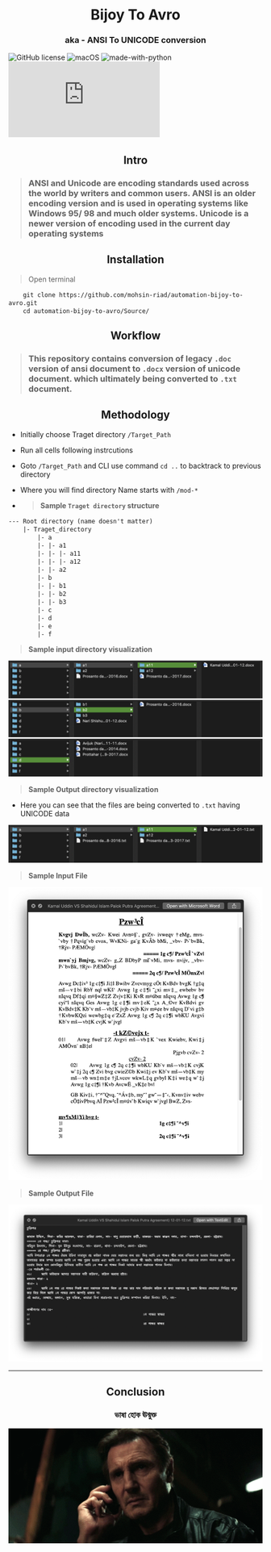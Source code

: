 <h1 align="center">Bijoy To Avro</h1>
<h3 align="center">aka - ANSI To UNICODE conversion</h3>

![GitHub license](https://img.shields.io/github/license/Naereen/StrapDown.js.svg) ![macOS](https://svgshare.com/i/ZjP.svg) ![made-with-python](https://img.shields.io/badge/Made%20with-Python-1f425f.svg) [![Only 32 Kb](https://badge-size.herokuapp.com/Naereen/StrapDown.js/master/strapdown.min.js)](https://github.com/mohsin-riad/bijoy-to-unicode-automation/blob/main/Source/main.ipynb)

<h2 align="center">Intro</h2>

> ### ANSI and Unicode are encoding standards used across the world by writers and common users. ANSI is an older encoding version and is used in operating systems like Windows 95/ 98 and much older systems. Unicode is a newer version of encoding used in the current day operating systems

<h2 align="center">Installation</h2>

> Open terminal

```
    git clone https://github.com/mohsin-riad/automation-bijoy-to-avro.git
    cd automation-bijoy-to-avro/Source/
```

<h2 align="center">Workflow</h2>

> ### This repository contains conversion of legacy ```.doc``` version of ansi document to ```.docx``` version of unicode document. which ultimately being converted to ```.txt``` document.

<h2 align="center">Methodology</h2>

- Initially choose Traget directory ```/Target_Path```
- Run all cells following instrcutions
- Goto ```/Target_Path``` and CLI use command ```cd ..``` to backtrack to previous directory 
- Where you will find directory Name starts with ```/mod-*```

- > **Sample ```Traget directory``` structure**

```
--- Root directory (name doesn't matter)
    |- Traget_directory
        |- a
        |- |- a1 
        |- |- |- a11 
        |- |- |- a12 
        |- |- a2 
        |- b
        |- |- b1 
        |- |- b2 
        |- |- b3 
        |- c
        |- d
        |- e
        |- f
```

> **Sample input directory visualization**

<img width=“964” src=temp/img1.png>
<img width=“964” src=temp/img2.png>
<img width=“964” src=temp/img3.png>

> **Sample Output directory visualization**

- Here you can see that the files are being converted to ```.txt``` having UNICODE data

<img width=“964” src=temp/img4.png>

> **Sample Input File**

<img width=“500” src=temp/ansi_file.png>

> **Sample Output File**

<img width=“500” src=temp/unicode_file.png>

--- 

<h2 align="center">Conclusion</h2>
<h3 align="center">ভাষা হোক ঊন্মুক্ত</h3>
<div align="center">
    <img width=“964” src=temp/good-luck.gif>
</div>
